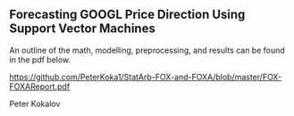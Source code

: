 ## Forecasting GOOGL Price Direction Using Support Vector Machines

An outline of the math, modelling, preprocessing, and results can be found in the pdf below.

https://github.com/PeterKoka1/StatArb-FOX-and-FOXA/blob/master/FOX-FOXAReport.pdf

Peter Kokalov
